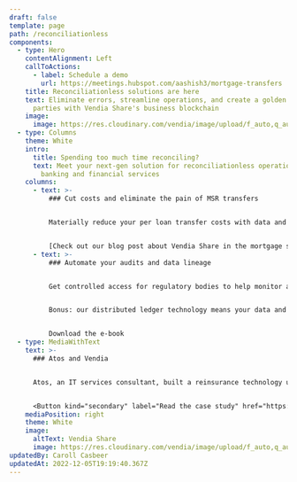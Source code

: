 ```yaml
---
draft: false
template: page
path: /reconciliationless
components:
  - type: Hero
    contentAlignment: Left
    callToActions:
      - label: Schedule a demo
        url: https://meetings.hubspot.com/aashish3/mortgage-transfers
    title: Reconciliationless solutions are here
    text: Eliminate errors, streamline operations, and create a golden record across
      parties with Vendia Share's business blockchain
    image:
      image: https://res.cloudinary.com/vendia/image/upload/f_auto,q_auto/c_fill,w_1200/v1669869725/housing_hp9nao.webp
  - type: Columns
    theme: White
    intro:
      title: Spending too much time reconciling?
      text: Meet your next-gen solution for reconciliationless operations across
        banking and financial services
    columns:
      - text: >-
          ### Cut costs and eliminate the pain of MSR transfers


          Materially reduce your per loan transfer costs with data and file automation. Free up your team's time with ledgered data and file workflows that reduce errors and preserve a golden record for all your loan servicing needs.


          [Check out our blog post about Vendia Share in the mortgage servicing industry](https://www.vendia.com/blog/fintech-innovation-mortgage-servicing)
      - text: >-
          ### Automate your audits and data lineage


          Get controlled access for regulatory bodies to help monitor and verify compliance.


          Bonus: our distributed ledger technology means your data and files are traceable. Gain confidence in knowing who changed what and when.


          Download the e-book
  - type: MediaWithText
    text: >-
      ### Atos and Vendia


      Atos, an IT services consultant, built a reinsurance technology using Vendia Share to provide a golden record across insurers.


      <Button kind="secondary" label="Read the case study" href="https://www.vendia.com/blog/atos-success-story" />
    mediaPosition: right
    theme: White
    image:
      altText: Vendia Share
      image: https://res.cloudinary.com/vendia/image/upload/f_auto,q_auto/c_fill,w_1200/v1666829792/user-images.githubusercontent.com..107442245..198142583-7df66b47-19d7-404f-a78e-8b0443f57804.png
updatedBy: Caroll Casbeer
updatedAt: 2022-12-05T19:19:40.367Z
---
```

